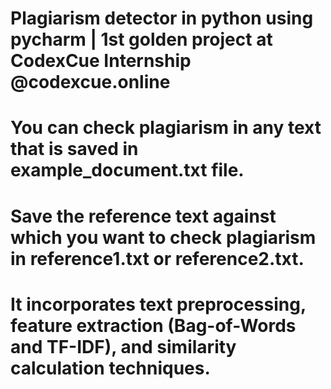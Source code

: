 # Plagiarism detector in python using pycharm | 1st golden project at CodexCue Internship @codexcue.online
# You can check plagiarism in any text that is saved in example_document.txt file.
# Save the reference text against which you want to check plagiarism in reference1.txt or reference2.txt. 
# It incorporates text preprocessing, feature extraction (Bag-of-Words and TF-IDF), and similarity calculation techniques.
